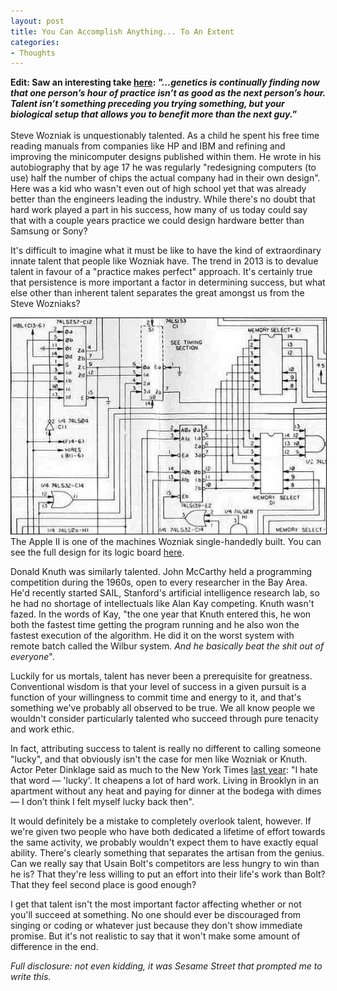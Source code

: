 ```yaml
---
layout: post
title: You Can Accomplish Anything... To An Extent
categories:
- Thoughts
---
```


<strong>Edit: Saw an interesting take <a href="" target="_blank">here</a>: <em>"...genetics is continually finding now that one person’s hour of practice isn’t as good as the next person’s hour. Talent isn’t something preceding you trying something, but your biological setup that allows you to benefit more than the next guy."</em></strong>
<br>
<br>
Steve Wozniak is unquestionably talented. As a child he spent his free time reading manuals from companies like HP and IBM and refining and improving the minicomputer designs published within them. He wrote in his autobiography that by age 17 he was regularly "redesigning computers (to use) half the number of chips the actual company had in their own design". Here was a kid who wasn't even out of high school yet that was already better than the engineers leading the industry. While there's no doubt that hard work played a part in his success, how many of us today could say that with a couple years practice we could design hardware better than Samsung or Sony?

It's difficult to imagine what it must be like to have the kind of extraordinary innate talent that people like Wozniak have. The trend in 2013 is to devalue talent in favour of a "practice makes perfect" approach. It's certainly true that persistence is more important a factor in determining success, but what else other than inherent talent separates the great amongst us from the Steve Wozniaks?

<img style="border: 1px solid black" src="/assets/images/49.jpg">
<span class="post-caption">The Apple II is one of the machines Wozniak single-handedly built. You can see the full design for its logic board <a href="http://www.freeinfosociety.com/electronics/schemview.php?id=1472" target="_blank">here</a>.</span>

Donald Knuth was similarly talented. John McCarthy held a programming competition during the 1960s, open to every researcher in the Bay Area. He'd recently started SAIL, Stanford's artificial intelligence research lab, so he had no shortage of intellectuals like Alan Kay competing. Knuth wasn't fazed. In the words of Kay, "the one year that Knuth entered this, he won both the fastest time getting the program running and he also won the fastest execution of the algorithm. He did it on the worst system with remote batch called the Wilbur system. <em>And he basically beat the shit out of everyone</em>".

Luckily for us mortals, talent has never been a prerequisite for greatness. Conventional wisdom is that your level of success in a given pursuit is a function of your willingness to commit time and energy to it, and that's something we've probably all observed to be true. We all know people we wouldn't consider particularly talented who succeed through pure tenacity and work ethic.

In fact, attributing success to talent is really no different to calling someone "lucky", and that obviously isn't the case for men like Wozniak or Knuth. Actor Peter Dinklage said as much to the New York Times <a href="http://www.nytimes.com/2012/04/01/magazine/peter-dinklage-was-smart-to-say-no.html" target="_blank">last year</a>: "I hate that word — 'lucky'. It cheapens a lot of hard work. Living in Brooklyn in an apartment without any heat and paying for dinner at the bodega with dimes — I don’t think I felt myself lucky back then".

It would definitely be a mistake to completely overlook talent, however. If we're given two people who have both dedicated a lifetime of effort towards the same activity, we probably wouldn't expect them to have exactly equal ability. There's clearly something that separates the artisan from the genius. Can we really say that Usain Bolt's competitors are less hungry to win than he is? That they're less willing to put an effort into their life's work than Bolt? That they feel second place is good enough?

I get that talent isn't the most important factor affecting whether or not you'll succeed at something. No one should ever be discouraged from singing or coding or whatever just because they don't show immediate promise. But it's not realistic to say that it won't make some amount of difference in the end.

<em>Full disclosure: not even kidding, it was Sesame Street that prompted me to write this.</em>